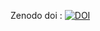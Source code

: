 Zenodo doi : [![DOI](https://zenodo.org/badge/735935333.svg)](https://doi.org/10.5281/zenodo.17295478)

